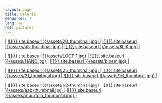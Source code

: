 ```yaml
---
layout: page
title: Galerie
menuorder: 7
lang: de
ref: pictures
---
```


| <a href="/assets/20.JPG"> ![]({{ site.baseurl }}/assets/20_thumbnail.jpg) </a> | <a href="/assets/a5.jpg"> ![]({{ site.baseurl }}/assets/a5-thumbnail.jpg) </a> | <a href="/assets/BLIK 1.JPG">  ![]({{ site.baseurl }}/assets/BLIK.jpg) </a> |

| <a href="/assets/LOOP.JPG"> ![]({{ site.baseurl }}/assets/LOOP 1.jpg) </a> | <a href="/assets/HAND 1.JPG"> ![]({{ site.baseurl }}/assets/HAND.jpg) </a> | <a href="/assets/BLOEM 1.JPG">![]({{ site.baseurl }}/assets/bloem.jpg) </a> |

|  <a href="/assets/25.jpg">  ![]({{ site.baseurl }}/assets/25_thumbnail.jpg) </a> | <a href="/assets/21.JPG"> ![]({{ site.baseurl }}/assets/21_thumbnail.jpg) </a>|<a href="/assets/26.jpg"> ![]({{ site.baseurl }}/assets/26_thumbnail.jpg) </a>|

| <a href="/assets/b2.jpg"> ![]({{ site.baseurl }}/assets/b2-thumbnail.jpg) </a> | <a href="/assets/aab.jpg"> ![]({{ site.baseurl }}/assets/aab-thumbnail.jpg) </a> | <a href="/assets/muurfoto.jpg">  ![]({{ site.baseurl }}/assets/muurfoto_thumbnail.jpg) </a> |



